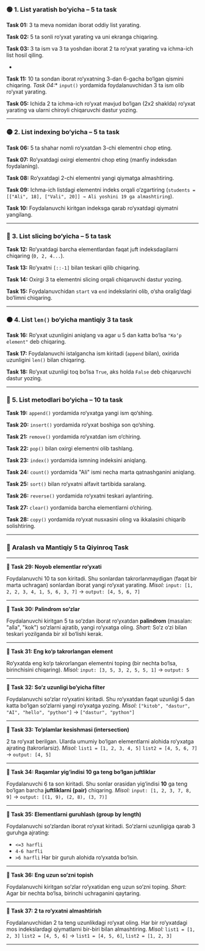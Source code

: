 ### 🟢 **1. List yaratish bo‘yicha – 5 ta task**

**Task 01:** 3 ta meva nomidan iborat oddiy list yarating.

**Task 02:** 5 ta sonli ro‘yxat yarating va uni ekranga chiqaring.

**Task 03:** 3 ta ism va 3 ta yoshdan iborat 2 ta ro‘yxat yarating va ichma-ich list hosil qiling.

*
**Task 11:** 10 ta sondan iborat ro‘yxatning 3-dan 6-gacha bo‘lgan qismini chiqaring.
*Task 04:** `input()` yordamida foydalanuvchidan 3 ta ism olib ro‘yxat yarating.

**Task 05:** Ichida 2 ta ichma-ich ro‘yxat mavjud bo‘lgan (2x2 shaklda) ro‘yxat yarating va ularni chiroyli chiqaruvchi dastur yozing.

---

### 🟡 **2. List indexing bo‘yicha – 5 ta task**

**Task 06:** 5 ta shahar nomli ro‘yxatdan 3-chi elementni chop eting.

**Task 07:** Ro‘yxatdagi oxirgi elementni chop eting (manfiy indeksdan foydalaning).

**Task 08:** Ro‘yxatdagi 2-chi elementni yangi qiymatga almashtiring.

**Task 09:** Ichma-ich listdagi elementni indeks orqali o‘zgartiring (`students = [["Ali", 18], ["Vali", 20]] → Ali yoshini 19 ga almashtiring`).

**Task 10:** Foydalanuvchi kiritgan indeksga qarab ro‘yxatdagi qiymatni yangilang.

---

### 🔵 **3. List slicing bo‘yicha – 5 ta task**

**Task 12:** Ro‘yxatdagi barcha elementlardan faqat juft indeksdagilarni chiqaring (`0, 2, 4...`).

**Task 13:** Ro‘yxatni `[::-1]` bilan teskari qilib chiqaring.

**Task 14:** Oxirgi 3 ta elementni slicing orqali chiqaruvchi dastur yozing.

**Task 15:** Foydalanuvchidan `start` va `end` indekslarini olib, o‘sha oralig‘dagi bo‘limni chiqaring.

---

### 🟠 **4. List `len()` bo‘yicha mantiqiy 3 ta task**

**Task 16:** Ro‘yxat uzunligini aniqlang va agar u 5 dan katta bo‘lsa `"Ko‘p element"` deb chiqaring.

**Task 17:** Foydalanuvchi istalgancha ism kiritadi (`append` bilan), oxirida uzunligini `len()` bilan chiqaring.

**Task 18:** Ro‘yxat uzunligi toq bo‘lsa `True`, aks holda `False` deb chiqaruvchi dastur yozing.

---

### 🔴 **5. List metodlari bo‘yicha – 10 ta task**

**Task 19:** `append()` yordamida ro‘yxatga yangi ism qo‘shing.

**Task 20:** `insert()` yordamida ro‘yxat boshiga son qo‘shing.

**Task 21:** `remove()` yordamida ro‘yxatdan ism o‘chiring.

**Task 22:** `pop()` bilan oxirgi elementni olib tashlang.

**Task 23:** `index()` yordamida ismning indeksini aniqlang.

**Task 24:** `count()` yordamida "Ali" ismi necha marta qatnashganini aniqlang.

**Task 25:** `sort()` bilan ro‘yxatni alfavit tartibida saralang.

**Task 26:** `reverse()` yordamida ro‘yxatni teskari aylantiring.

**Task 27:** `clear()` yordamida barcha elementlarni o‘chiring.

**Task 28:** `copy()` yordamida ro‘yxat nusxasini oling va ikkalasini chiqarib solishtiring.

---

### 🧠 **Aralash va Mantiqiy 5 ta Qiyinroq Task**

---

**🔷 Task 29: Noyob elementlar ro‘yxati**

Foydalanuvchi 10 ta son kiritadi. Shu sonlardan takrorlanmaydigan (faqat bir marta uchragan) sonlardan iborat yangi ro‘yxat yarating.
*Misol:* `input: [1, 2, 2, 3, 4, 1, 5, 6, 3, 7]` → `output: [4, 5, 6, 7]`

---

**🔷 Task 30: Palindrom so‘zlar**

Foydalanuvchi kiritgan 5 ta so‘zdan iborat ro‘yxatdan **palindrom** (masalan: "alla", "kok") so‘zlarni ajratib, yangi ro‘yxatga oling.
*Shart:* So‘z o‘zi bilan teskari yozilganda bir xil bo‘lishi kerak.

---

**🔷 Task 31: Eng ko‘p takrorlangan element**

Ro‘yxatda eng ko‘p takrorlangan elementni toping (bir nechta bo‘lsa, birinchisini chiqaring).
*Misol:* `input: [3, 5, 3, 2, 5, 5, 1]` → `output: 5`

---

**🔷 Task 32: So‘z uzunligi bo‘yicha filter**

Foydalanuvchi so‘zlar ro‘yxatini kiritadi. Shu ro‘yxatdan faqat uzunligi 5 dan katta bo‘lgan so‘zlarni yangi ro‘yxatga yozing.
*Misol:* `["kitob", "dastur", "AI", "hello", "python"]` → `["dastur", "python"]`

---

**🔷 Task 33: To‘plamlar kesishmasi (intersection)**

2 ta ro‘yxat berilgan. Ularda umumiy bo‘lgan elementlarni alohida ro‘yxatga ajrating (takrorlarsiz).
*Misol:*
`list1 = [1, 2, 3, 4, 5]`
`list2 = [4, 5, 6, 7]`
→ `output: [4, 5]`

---

**🔷 Task 34: Raqamlar yig‘indisi 10 ga teng bo‘lgan juftliklar**

Foydalanuvchi 6 ta son kiritadi. Shu sonlar orasidan yig‘indisi **10** ga teng bo‘lgan barcha **juftliklarni (pair)** chiqaring.
*Misol:* `input: [1, 2, 3, 7, 8, 9]` → `output: [(1, 9), (2, 8), (3, 7)]`

---

**🔷 Task 35: Elementlarni guruhlash (group by length)**

Foydalanuvchi so‘zlardan iborat ro‘yxat kiritadi. So‘zlarni uzunligiga qarab 3 guruhga ajrating:

* `<=3 harfli`
* `4-6 harfli`
* `>6 harfli`
  Har bir guruh alohida ro‘yxatda bo‘lsin.

---

**🔷 Task 36: Eng uzun so‘zni topish**

Foydalanuvchi kiritgan so‘zlar ro‘yxatidan eng uzun so‘zni toping.
*Shart:* Agar bir nechta bo‘lsa, birinchi uchraganini qaytaring.

---

**🔷 Task 37: 2 ta ro‘yxatni almashtirish**

Foydalanuvchidan 2 ta teng uzunlikdagi ro‘yxat oling. Har bir ro‘yxatdagi mos indekslardagi qiymatlarni bir-biri bilan almashtiring.
*Misol:*
`list1 = [1, 2, 3]`
`list2 = [4, 5, 6]`
→ `list1 = [4, 5, 6]`, `list2 = [1, 2, 3]`

---